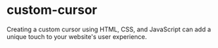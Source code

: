 # custom-cursor
Creating a custom cursor using HTML, CSS, and JavaScript can add a unique touch to your website's user experience.
